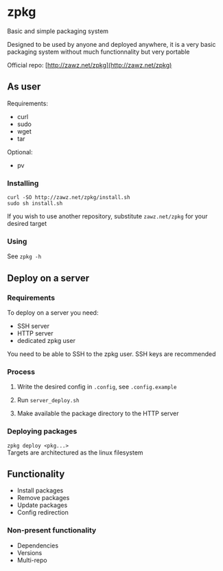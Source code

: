 # zpkg

Basic and simple packaging system

Designed to be used by anyone and deployed anywhere,
it is a very basic packaging system without much functionnality but very portable

Official repo: [http://zawz.net/zpkg](http://zawz.net/zpkg)

## As user

Requirements:
- curl
- sudo
- wget
- tar

Optional:
- pv

### Installing

```shell
curl -SO http://zawz.net/zpkg/install.sh
sudo sh install.sh
```

If you wish to use another repository, substitute `zawz.net/zpkg` for your desired target  

### Using

See `zpkg -h`


## Deploy on a server

### Requirements

To deploy on a server you need:
- SSH server
- HTTP server
- dedicated zpkg user

You need to be able to SSH to the zpkg user. SSH keys are recommended

### Process

1. Write the desired config in `.config`, see `.config.example`

2. Run `server_deploy.sh`

3. Make available the package directory to the HTTP server

### Deploying packages

`zpkg deploy <pkg...>`  
Targets are architectured as the linux filesystem

## Functionality

- Install packages
- Remove packages
- Update packages
- Config redirection

### Non-present functionality

- Dependencies
- Versions
- Multi-repo

